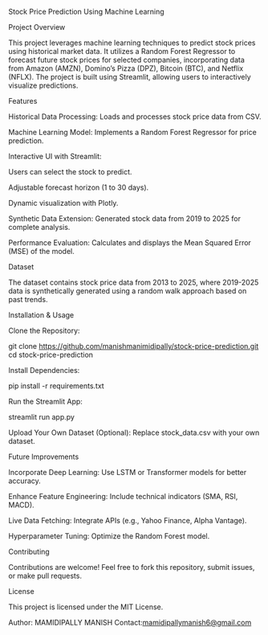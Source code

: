 Stock Price Prediction Using Machine Learning

Project Overview

This project leverages machine learning techniques to predict stock prices using historical market data. It utilizes a Random Forest Regressor to forecast future stock prices for selected companies, incorporating data from Amazon (AMZN), Domino’s Pizza (DPZ), Bitcoin (BTC), and Netflix (NFLX). The project is built using Streamlit, allowing users to interactively visualize predictions.

Features

Historical Data Processing: Loads and processes stock price data from CSV.

Machine Learning Model: Implements a Random Forest Regressor for price prediction.

Interactive UI with Streamlit:

Users can select the stock to predict.

Adjustable forecast horizon (1 to 30 days).

Dynamic visualization with Plotly.

Synthetic Data Extension: Generated stock data from 2019 to 2025 for complete analysis.

Performance Evaluation: Calculates and displays the Mean Squared Error (MSE) of the model.

Dataset

The dataset contains stock price data from 2013 to 2025, where 2019-2025 data is synthetically generated using a random walk approach based on past trends.

Installation & Usage

Clone the Repository:

git clone https://github.com/manishmanimidipally/stock-price-prediction.git
cd stock-price-prediction

Install Dependencies:

pip install -r requirements.txt

Run the Streamlit App:

streamlit run app.py

Upload Your Own Dataset (Optional): Replace stock_data.csv with your own dataset.

Future Improvements

Incorporate Deep Learning: Use LSTM or Transformer models for better accuracy.

Enhance Feature Engineering: Include technical indicators (SMA, RSI, MACD).

Live Data Fetching: Integrate APIs (e.g., Yahoo Finance, Alpha Vantage).

Hyperparameter Tuning: Optimize the Random Forest model.

Contributing

Contributions are welcome! Feel free to fork this repository, submit issues, or make pull requests.

License

This project is licensed under the MIT License.

Author: MAMIDIPALLY MANISH
Contact:mamidipallymanish6@gmail.com

